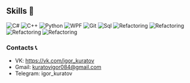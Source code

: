 ## Skills 🧠
![C#](https://img.shields.io/badge/C_sharp-blueviolet?style=for-the-badge&logo=C#)
![C++](https://img.shields.io/badge/C++-blue?style=for-the-badge&logo=C)
![Python](https://img.shields.io/badge/Python-yellow?style=for-the-badge&logo=Python)
![WPF](https://img.shields.io/badge/WPF-black?style=for-the-badge&logo=WPF)
![Git](https://img.shields.io/badge/Git-inactive?style=for-the-badge&logo=Git)
![Sql](https://img.shields.io/badge/Sql-red?style=for-the-badge&logo=Sql)
![Refactoring](https://img.shields.io/badge/Refactoring-critical?style=for-the-badge&logo=Refactoring)
![Refactoring](https://img.shields.io/badge/Design_patterns-critical?style=for-the-badge&logo=Refactoring)
![Refactoring](https://img.shields.io/badge/Algorithms-lightgray?style=for-the-badge&logo=Refactoring)
![Refactoring](https://img.shields.io/badge/Data_structures-gray?style=for-the-badge&logo=Refactoring)

### Contacts 📞
 - VK: https://vk.com/igor_kuratov
 - Gmail: kuratovigor084@gmail.com
 - Telegram: igor_kuratov
